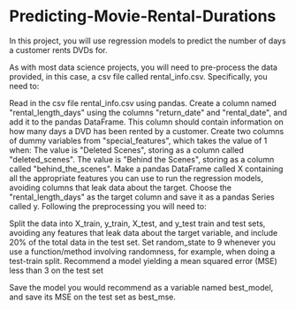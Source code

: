 # Predicting-Movie-Rental-Durations

In this project, you will use regression models to predict the number of days a customer rents DVDs for.

As with most data science projects, you will need to pre-process the data provided, in this case, a csv file called rental_info.csv. Specifically, you need to:

Read in the csv file rental_info.csv using pandas.
Create a column named "rental_length_days" using the columns "return_date" and "rental_date", and add it to the pandas DataFrame. This column should contain information on how many days a DVD has been rented by a customer.
Create two columns of dummy variables from "special_features", which takes the value of 1 when:
The value is "Deleted Scenes", storing as a column called "deleted_scenes".
The value is "Behind the Scenes", storing as a column called "behind_the_scenes".
Make a pandas DataFrame called X containing all the appropriate features you can use to run the regression models, avoiding columns that leak data about the target.
Choose the "rental_length_days" as the target column and save it as a pandas Series called y.
Following the preprocessing you will need to:

Split the data into X_train, y_train, X_test, and y_test train and test sets, avoiding any features that leak data about the target variable, and include 20% of the total data in the test set.
Set random_state to 9 whenever you use a function/method involving randomness, for example, when doing a test-train split.
Recommend a model yielding a mean squared error (MSE) less than 3 on the test set

Save the model you would recommend as a variable named best_model, and save its MSE on the test set as best_mse.